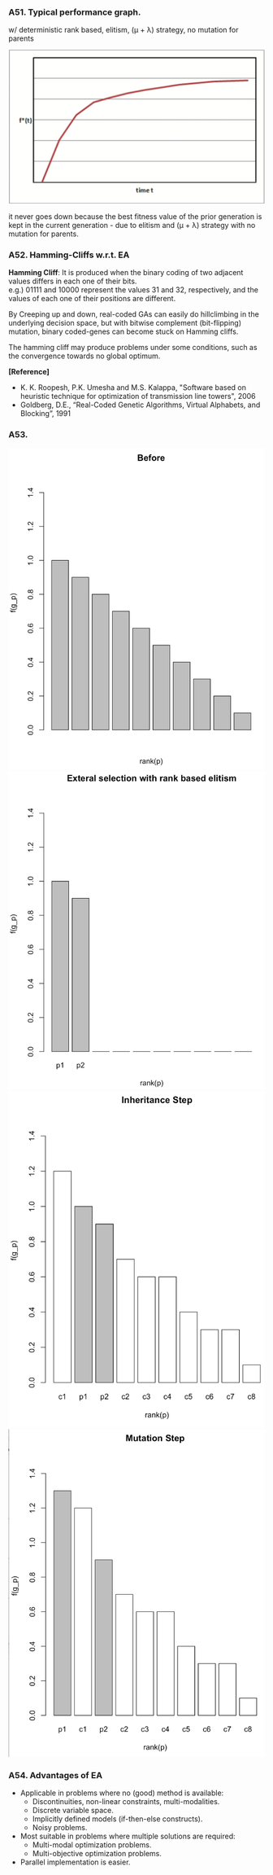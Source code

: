 ### A51. Typical performance graph. 
w/ deterministic rank based, elitism, (μ + λ) strategy, no mutation for parents

![A51](A51.png)

it never goes down because the best fitness value of the prior generation is kept in the current generation - due to elitism and (μ + λ) strategy with no mutation for parents.

### A52. Hamming-Cliffs w.r.t. EA
**Hamming Cliff**: It is produced when the binary coding of two adjacent values differs in each one of their bits.  
e.g.) 01111 and 10000 represent the values 31 and 32, respectively, and the values of each one of their positions are different.

By Creeping up and down, real-coded GAs can easily do hillclimbing in the underlying decision space, but with bitwise complement (bit-flipping) mutation, binary coded-genes can become stuck on Hamming cliffs.

The hamming cliff may produce problems under some conditions, such as the convergence towards no global optimum.

**[Reference]**  

* K. K. Roopesh,  P.K. Umesha and  M.S. Kalappa, "Software based on heuristic technique for optimization of transmission line towers", 2006
* Goldberg, D.E., “Real-Coded Genetic Algorithms, Virtual Alphabets, and Blocking”, 1991


### A53. 
![A53-1](A53-1.png)
![A53-2](A53-2.png)
![A53-3](A53-3.png)
![A53-4](A53-4.png)


### A54. Advantages of EA

* Applicable in problems where no (good) method is
available:
	* Discontinuities, non-linear constraints, multi-modalities.
	* Discrete variable space.
	* Implicitly defined models (if-then-else constructs).
	* Noisy problems.
* Most suitable in problems where multiple solutions are required:
	* Multi-modal optimization problems.
	* Multi-objective optimization problems.
* Parallel implementation is easier.